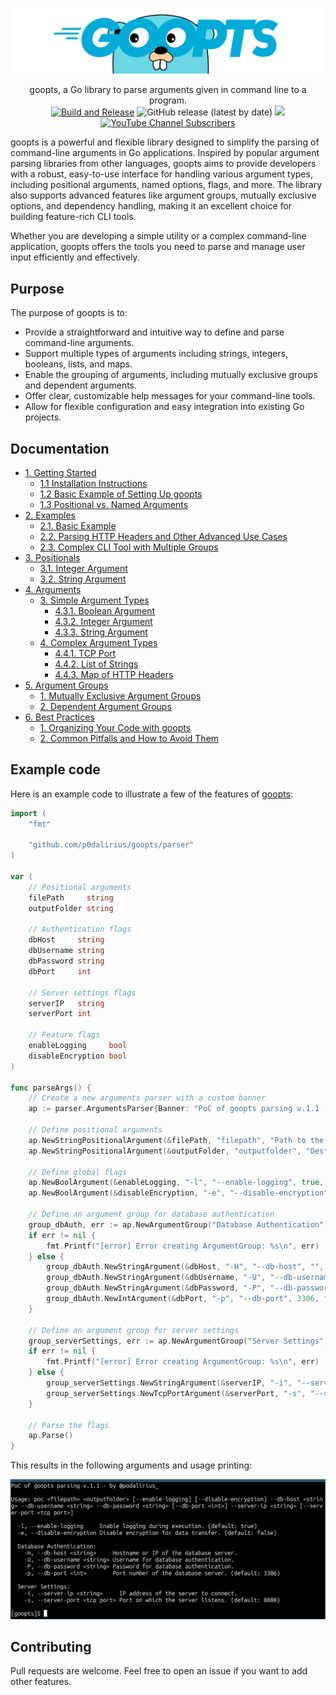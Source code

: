![](./.github/banner.png)

<p align="center">
    goopts, a Go library to parse arguments given in command line to a program.
    <br>
    <a href="https://github.com/p0dalirius/goopts/actions/workflows/unit_tests.yaml" title="Build"><img alt="Build and Release" src="https://github.com/p0dalirius/goopts/actions/workflows/unit_tests.yaml/badge.svg"></a>
    <img alt="GitHub release (latest by date)" src="https://img.shields.io/github/v/release/p0dalirius/goopts">
    <a href="https://twitter.com/intent/follow?screen_name=podalirius_" title="Follow"><img src="https://img.shields.io/twitter/follow/podalirius_?label=Podalirius&style=social"></a>
    <a href="https://www.youtube.com/c/Podalirius_?sub_confirmation=1" title="Subscribe"><img alt="YouTube Channel Subscribers" src="https://img.shields.io/youtube/channel/subscribers/UCF_x5O7CSfr82AfNVTKOv_A?style=social"></a>
    <br>
</p>

goopts is a powerful and flexible library designed to simplify the parsing of command-line arguments in Go applications. Inspired by popular argument parsing libraries from other languages, goopts aims to provide developers with a robust, easy-to-use interface for handling various argument types, including positional arguments, named options, flags, and more. The library also supports advanced features like argument groups, mutually exclusive options, and dependency handling, making it an excellent choice for building feature-rich CLI tools.

Whether you are developing a simple utility or a complex command-line application, goopts offers the tools you need to parse and manage user input efficiently and effectively.

## Purpose

The purpose of goopts is to:

- Provide a straightforward and intuitive way to define and parse command-line arguments.
- Support multiple types of arguments including strings, integers, booleans, lists, and maps.
- Enable the grouping of arguments, including mutually exclusive groups and dependent arguments.
- Offer clear, customizable help messages for your command-line tools.
- Allow for flexible configuration and easy integration into existing Go projects.

## Documentation

- [1. Getting Started](./vendor/docs/1.%20Getting%20Started/README.md)
    - [1.1 Installation Instructions](./vendor/docs/1.%20Getting%20Started/1.%20Installation%20Instructions/README.md)
    - [1.2 Basic Example of Setting Up goopts](./vendor/docs/1.%20Getting%20Started/2.%20Basic%20Example%20of%20Setting%20Up%20goopts/README.md)
    - [1.3 Positional vs. Named Arguments](./vendor/docs/1.%20Getting%20Started/3.%20Positional%20vs.%20Named%20Arguments/README.md)
- [2. Examples](./vendor/docs/2.%20Examples/README.md)
    - [2.1. Basic Example](./vendor/docs/2.%20Examples/1.%20Basic%20Example/README.md)
    - [2.2. Parsing HTTP Headers and Other Advanced Use Cases](./vendor/docs/2.%20Examples/2.%20Parsing%20HTTP%20Headers%20and%20Other%20Advanced%20Use%20Cases/README.md)
    - [2.3. Complex CLI Tool with Multiple Groups](./vendor/docs/2.%20Examples/3.%20Complex%20CLI%20Tool%20with%20Multiple%20Groups/README.md)
- [3. Positionals](./vendor/docs/3.%20Positionals/README.md)
    - [3.1. Integer Argument](./vendor/docs/3.%20Positionals/1.%20Integer%20Positional%20Argument/README.md)
    - [3.2. String Argument](./vendor/docs/3.%20Positionals/2.%20String%20Positional%20Argument/README.md)
- [4. Arguments](./vendor/docs/4.%20Arguments/README.md)
    - [3. Simple Argument Types](./vendor/docs/4.%20Arguments/3.%20Simple%20Argument%20Types/README.md)
        - [4.3.1. Boolean Argument](./vendor/docs/4.%20Arguments/3.%20Simple%20Argument%20Types/1.%20Boolean%20Argument/README.md)
        - [4.3.2. Integer Argument](./vendor/docs/4.%20Arguments/3.%20Simple%20Argument%20Types/2.%20Integer%20Argument/README.md)
        - [4.3.3. String Argument](./vendor/docs/4.%20Arguments/3.%20Simple%20Argument%20Types/3.%20String%20Argument/README.md)
    - [4. Complex Argument Types](./vendor/docs/4.%20Arguments/4.%20Complex%20Argument%20Types/README.md)
        - [4.4.1. TCP Port](./vendor/docs/4.%20Arguments/4.%20Complex%20Argument%20Types/1.%20TCP%20Port/README.md)
        - [4.4.2. List of Strings](./vendor/docs/4.%20Arguments/4.%20Complex%20Argument%20Types/2.%20List%20of%20Strings/README.md)
        - [4.4.3. Map of HTTP Headers](./vendor/docs/4.%20Arguments/4.%20Complex%20Argument%20Types/3.%20Map%20of%20HTTP%20Headers/README.md)
- [5. Argument Groups](./vendor/docs/5.%20Argument%20Groups/README.md)
    - [1. Mutually Exclusive Argument Groups](./vendor/docs/5.%20Argument%20Groups/1.%20Mutually%20Exclusive%20Argument%20Groups/README.md)
    - [2. Dependent Argument Groups](./vendor/docs/5.%20Argument%20Groups/2.%20Dependent%20Argument%20Groups/README.md)
- [6. Best Practices](./vendor/docs/6.%20Best%20Practices/README.md)
    - [1. Organizing Your Code with goopts](./vendor/docs/6.%20Best%20Practices/1.%20Organizing%20Your%20Code%20with%20goopts/README.md)
    - [2. Common Pitfalls and How to Avoid Them](./vendor/docs/6.%20Best%20Practices/2.%20Common%20Pitfalls%20and%20How%20to%20Avoid%20Them/README.md)

## Example code

Here is an example code to illustrate a few of the features of [goopts](https://github.com/p0dalirius/goopts):

```go
import (
	"fmt"

	"github.com/p0dalirius/goopts/parser"
)

var (
	// Positional arguments
	filePath     string
	outputFolder string

	// Authentication flags
	dbHost     string
	dbUsername string
	dbPassword string
	dbPort     int

	// Server settings flags
	serverIP   string
	serverPort int

	// Feature flags
	enableLogging     bool
	disableEncryption bool
)

func parseArgs() {
	// Create a new arguments parser with a custom banner
	ap := parser.ArgumentsParser{Banner: "PoC of goopts parsing v.1.1 - by @podalirius_"}

	// Define positional arguments
	ap.NewStringPositionalArgument(&filePath, "filepath", "Path to the input file.")
	ap.NewStringPositionalArgument(&outputFolder, "outputfolder", "Destination folder for output.")

	// Define global flags
	ap.NewBoolArgument(&enableLogging, "-l", "--enable-logging", true, "Enable logging during execution.")
	ap.NewBoolArgument(&disableEncryption, "-e", "--disable-encryption", false, "Disable encryption for data transfer.")

	// Define an argument group for database authentication
	group_dbAuth, err := ap.NewArgumentGroup("Database Authentication")
	if err != nil {
		fmt.Printf("[error] Error creating ArgumentGroup: %s\n", err)
	} else {
		group_dbAuth.NewStringArgument(&dbHost, "-H", "--db-host", "", true, "Hostname or IP of the database server.")
		group_dbAuth.NewStringArgument(&dbUsername, "-U", "--db-username", "", true, "Username for database authentication.")
		group_dbAuth.NewStringArgument(&dbPassword, "-P", "--db-password", "", true, "Password for database authentication.")
		group_dbAuth.NewIntArgument(&dbPort, "-p", "--db-port", 3306, false, "Port number of the database server.")
	}

	// Define an argument group for server settings
	group_serverSettings, err := ap.NewArgumentGroup("Server Settings")
	if err != nil {
		fmt.Printf("[error] Error creating ArgumentGroup: %s\n", err)
	} else {
		group_serverSettings.NewStringArgument(&serverIP, "-i", "--server-ip", "", true, "IP address of the server to connect.")
		group_serverSettings.NewTcpPortArgument(&serverPort, "-s", "--server-port", 8080, false, "Port on which the server listens.")
	}

	// Parse the flags
	ap.Parse()
}
```

This results in the following arguments and usage printing:

![](./.github/example.png)

## Contributing

Pull requests are welcome. Feel free to open an issue if you want to add other features.
